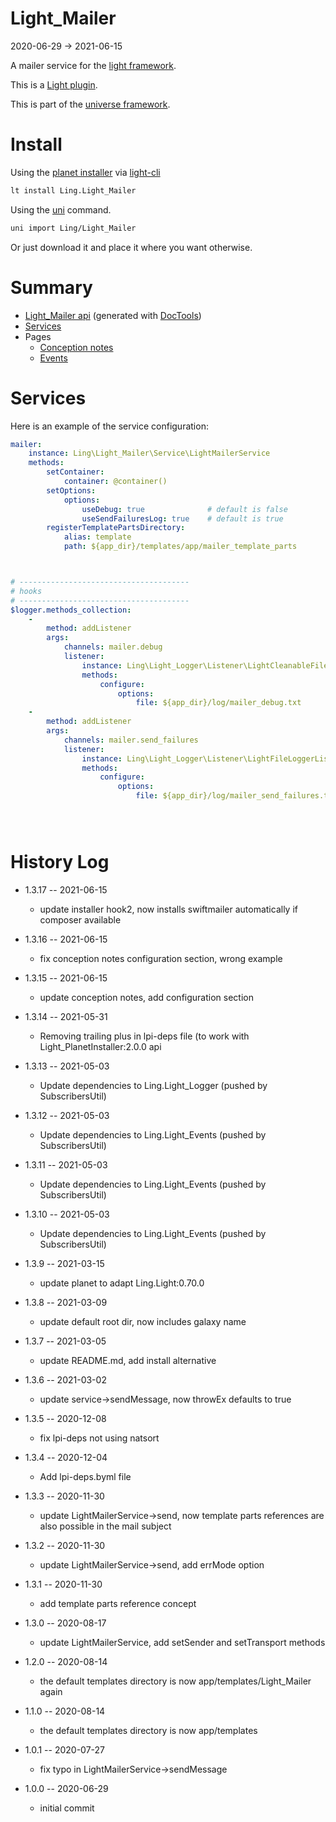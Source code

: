 Light_Mailer
===========
2020-06-29 -> 2021-06-15



A mailer service for the [light framework](https://github.com/lingtalfi/Light).


This is a [Light plugin](https://github.com/lingtalfi/Light/blob/master/doc/pages/plugin.md).

This is part of the [universe framework](https://github.com/karayabin/universe-snapshot).


Install
==========
Using the [planet installer](https://github.com/lingtalfi/Light_PlanetInstaller) via [light-cli](https://github.com/lingtalfi/Light_Cli)
```bash
lt install Ling.Light_Mailer
```

Using the [uni](https://github.com/lingtalfi/universe-naive-importer) command.
```bash
uni import Ling/Light_Mailer
```

Or just download it and place it where you want otherwise.






Summary
===========
- [Light_Mailer api](https://github.com/lingtalfi/Light_Mailer/blob/master/doc/api/Ling/Light_Mailer.md) (generated with [DocTools](https://github.com/lingtalfi/DocTools))
- [Services](#services)
- Pages
    - [Conception notes](https://github.com/lingtalfi/Light_Mailer/blob/master/doc/pages/conception-notes.md)
    - [Events](https://github.com/lingtalfi/Light_Mailer/blob/master/doc/pages/events.md)






Services
=========


Here is an example of the service configuration:

```yaml
mailer:
    instance: Ling\Light_Mailer\Service\LightMailerService
    methods:
        setContainer:
            container: @container()
        setOptions:
            options:
                useDebug: true              # default is false
                useSendFailuresLog: true    # default is true
        registerTemplatePartsDirectory:
            alias: template
            path: ${app_dir}/templates/app/mailer_template_parts



# --------------------------------------
# hooks
# --------------------------------------
$logger.methods_collection:
    -
        method: addListener
        args:
            channels: mailer.debug
            listener:
                instance: Ling\Light_Logger\Listener\LightCleanableFileLoggerListener
                methods:
                    configure:
                        options:
                            file: ${app_dir}/log/mailer_debug.txt
    -
        method: addListener
        args:
            channels: mailer.send_failures
            listener:
                instance: Ling\Light_Logger\Listener\LightFileLoggerListener
                methods:
                    configure:
                        options:
                            file: ${app_dir}/log/mailer_send_failures.txt





```



History Log
=============

- 1.3.17 -- 2021-06-15

    - update installer hook2, now installs swiftmailer automatically if composer available
  
- 1.3.16 -- 2021-06-15

    - fix conception notes configuration section, wrong example

- 1.3.15 -- 2021-06-15

    - update conception notes, add configuration section

- 1.3.14 -- 2021-05-31

    - Removing trailing plus in lpi-deps file (to work with Light_PlanetInstaller:2.0.0 api

- 1.3.13 -- 2021-05-03

    - Update dependencies to Ling.Light_Logger (pushed by SubscribersUtil)

- 1.3.12 -- 2021-05-03

    - Update dependencies to Ling.Light_Events (pushed by SubscribersUtil)

- 1.3.11 -- 2021-05-03

    - Update dependencies to Ling.Light_Events (pushed by SubscribersUtil)

- 1.3.10 -- 2021-05-03

    - Update dependencies to Ling.Light_Events (pushed by SubscribersUtil)

- 1.3.9 -- 2021-03-15

    - update planet to adapt Ling.Light:0.70.0

- 1.3.8 -- 2021-03-09

    - update default root dir, now includes galaxy name
  
- 1.3.7 -- 2021-03-05

    - update README.md, add install alternative

- 1.3.6 -- 2021-03-02

    - update service->sendMessage, now throwEx defaults to true
  
- 1.3.5 -- 2020-12-08

    - fix lpi-deps not using natsort

- 1.3.4 -- 2020-12-04

    - Add lpi-deps.byml file

- 1.3.3 -- 2020-11-30

    - update LightMailerService->send, now template parts references are also possible in the mail subject
    
- 1.3.2 -- 2020-11-30

    - update LightMailerService->send, add errMode option
    
- 1.3.1 -- 2020-11-30

    - add template parts reference concept
    
- 1.3.0 -- 2020-08-17

    - update LightMailerService, add setSender and setTransport methods
    
- 1.2.0 -- 2020-08-14

    - the default templates directory is now app/templates/Light_Mailer again
    
- 1.1.0 -- 2020-08-14

    - the default templates directory is now app/templates
    
- 1.0.1 -- 2020-07-27

    - fix typo in LightMailerService->sendMessage
    
    
- 1.0.0 -- 2020-06-29

    - initial commit